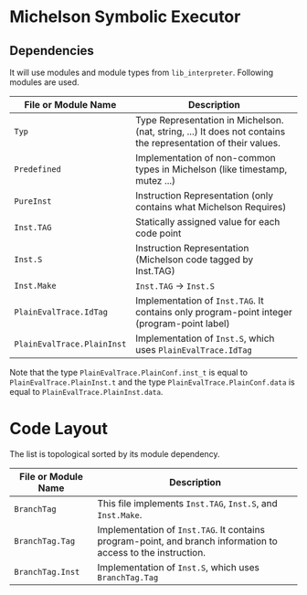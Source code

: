 # Michelson Symbolic Executor


## Dependencies
It will use modules and module types from `lib_interpreter`. Following modules are used.

| File or Module Name           | Description |
| -------------------------     | ------------|
| `Typ`                         | Type Representation in Michelson. (nat, string, ...) It does not contains the representation of their values. |
| `Predefined`                  | Implementation of non-common types in Michelson (like timestamp, mutez ...) |
| `PureInst`                    | Instruction Representation (only contains what Michelson Requires) |
| `Inst.TAG`                    | Statically assigned value for each code point |
| `Inst.S`                      | Instruction Representation (Michelson code tagged by Inst.TAG) |
| `Inst.Make`                   | `Inst.TAG` -> `Inst.S` |
| `PlainEvalTrace.IdTag`        | Implementation of `Inst.TAG`. It contains only program-point integer (program-point label) |
| `PlainEvalTrace.PlainInst`    | Implementation of `Inst.S`, which uses `PlainEvalTrace.IdTag` |

Note that the type `PlainEvalTrace.PlainConf.inst_t` is equal to `PlainEvalTrace.PlainInst.t` and the type `PlainEvalTrace.PlainConf.data` is equal to `PlainEvalTrace.PlainInst.data`.


# Code Layout
The list is topological sorted by its module dependency.

| File or Module Name           | Description |
| -------------------------     | ------------|
| `BranchTag`                   | This file implements `Inst.TAG`, `Inst.S`, and `Inst.Make`. |
| `BranchTag.Tag`               | Implementation of `Inst.TAG`. It contains program-point, and branch information to access to the instruction. |
| `BranchTag.Inst`              | Implementation of `Inst.S`, which uses `BranchTag.Tag` |


